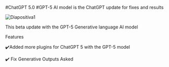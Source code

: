 #ChatGPT 5.0
#GPT-5 AI model is the ChatGPT update for fixes and results


![Diapositiva1](https://user-images.githubusercontent.com/128546115/230747914-99594136-154c-4fc1-aad7-dccf3ea786cf.PNG)



This beta update with the GPT-5 Generative language AI model



Features



✔️Added more plugins for ChatGPT 5 with the GPT-5 model

✔️ Fix Generative Outputs Asked
